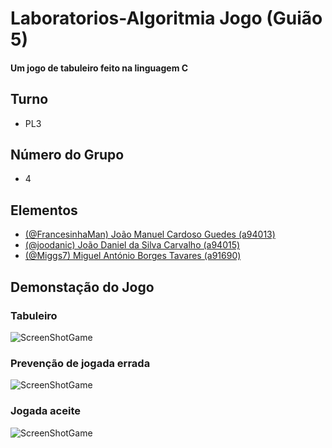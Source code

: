 # Laboratorios-Algoritmia Jogo (Guião 5)
#### Um jogo de tabuleiro feito na linguagem C

## Turno
  * PL3
## Número do Grupo
  * 4
## Elementos 
  * [(@FrancesinhaMan) João Manuel Cardoso Guedes (a94013)](https://github.com/FrancesinhaMan)
  * [(@joodanic) João Daniel da Silva Carvalho (a94015)](https://github.com/joodanic)
  * [(@Miggs7) Miguel António Borges Tavares (a91690)](https://github.com/Miggs7)

## Demonstação do Jogo

### Tabuleiro
![ScreenShotGame](https://github.com/FrancesinhaMan/Laboratorios-Algoritmia-Guiao5-Jogo/blob/master/board.PNG)

### Prevenção de jogada errada
![ScreenShotGame](https://github.com/FrancesinhaMan/LA1PL3G4/blob/master/prevencao_jogada.PNG)

### Jogada aceite
![ScreenShotGame](https://github.com/FrancesinhaMan/LA1PL3G4/blob/master/acerta_jogada.PNG)
